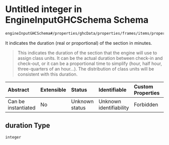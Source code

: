 # Untitled integer in EngineInputGHCSchema Schema

```txt
engineInputGHCSchema#/properties/ghcData/properties/frames/items/properties/days/items/properties/sections/items/properties/duration
```

It indicates the duration (real or proportional) of the section in minutes.

> This indicates the duration of the section that the engine will use to assign class units. It can be the actual duration between check-in and check-out, or it can be a proportional time to simplify (hour, half hour, three-quarters of an hour...). The distribution of class units will be consistent with this duration.

| Abstract            | Extensible | Status         | Identifiable            | Custom Properties | Additional Properties | Access Restrictions | Defined In                                                        |
| :------------------ | :--------- | :------------- | :---------------------- | :---------------- | :-------------------- | :------------------ | :---------------------------------------------------------------- |
| Can be instantiated | No         | Unknown status | Unknown identifiability | Forbidden         | Allowed               | none                | [ghc.schema.json*](../out/ghc.schema.json "open original schema") |

## duration Type

`integer`
